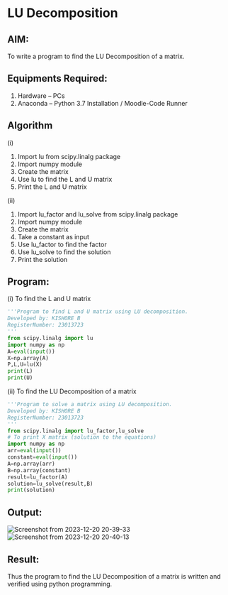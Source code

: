 # LU Decomposition 

## AIM:
To write a program to find the LU Decomposition of a matrix.

## Equipments Required:
1. Hardware – PCs
2. Anaconda – Python 3.7 Installation / Moodle-Code Runner

## Algorithm
(i)
1. Import lu from scipy.linalg package
2. Import numpy module
3. Create the matrix
4. Use lu to find the L and U matrix
5. Print the L and U matrix

(ii)
1. Import lu_factor and lu_solve from scipy.linalg package
2. Import numpy module
3. Create the matrix
4. Take a constant as input
5. Use lu_factor to find the factor
6. Use lu_solve to find the solution
7. Print the solution
## Program:
(i) To find the L and U matrix
```python
'''Program to find L and U matrix using LU decomposition.
Developed by: KISHORE B
RegisterNumber: 23013723
'''
from scipy.linalg import lu
import numpy as np
A=eval(input())
X=np.array(A)
P,L,U=lu(X)
print(L)
print(U)
```
(ii) To find the LU Decomposition of a matrix
```python
'''Program to solve a matrix using LU decomposition.
Developed by: KISHORE B
RegisterNumber: 23013723
'''
from scipy.linalg import lu_factor,lu_solve
# To print X matrix (solution to the equations)
import numpy as np
arr=eval(input())
constant=eval(input())
A=np.array(arr)
B=np.array(constant)
result=lu_factor(A)
solution=lu_solve(result,B)
print(solution)
```

## Output:
![Screenshot from 2023-12-20 20-39-33](https://github.com/codedbykishore/LU-Decomposition/assets/147139122/3d767783-23ca-4125-9bc1-cdb298e72c56)
![Screenshot from 2023-12-20 20-40-13](https://github.com/codedbykishore/LU-Decomposition/assets/147139122/9cfc7411-a3cc-4827-b7fd-0a553a4d7eeb)


## Result:
Thus the program to find the LU Decomposition of a matrix is written and verified using python programming.

